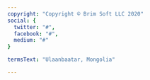 ```yaml
---
copyright: "Copyright © Brim Soft LLC 2020"
social: {
  twitter: "#",
  facebook: "#",
  medium: "#"
}

termsText: "Ulaanbaatar, Mongolia"

---
```


